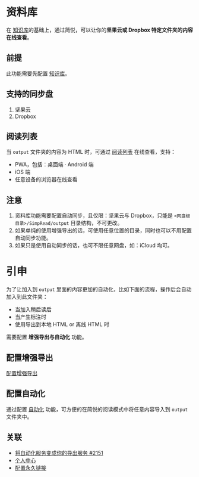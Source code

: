 # 资料库


在 [知识库](https://www.yuque.com/kenshin/ggvzax/lglfy2?view=doc_embed)的基础上，通过简悦，可以让你的**坚果云或 Dropbox 特定文件夹的内容在线查看**。


## 前提


此功能需要先配置 [知识库](https://github.com/Kenshin/simpread/discussions/2221)。


## 支持的同步盘


1. 坚果云
1. Dropbox



## 阅读列表


当 `output` 文件夹的内容为 HTML 时，可通过 [阅读列表](https://github.com/Kenshin/simpread/discussions/2954) 在线查看，支持：


-  PWA，包括：桌面端 · Android 端 
-  iOS 端 
-  任意设备的浏览器在线查看 



## 注意


1.  资料库功能需要配置自动同步，且仅限：坚果云与 Dropbox，只能是 `<网盘根目录>/SimpRead/output` 目录结构，不可更改。 
1.  如果单纯的使用增强导出的话，可使用任意位置的目录，同时也可以不用配置自动同步功能。 
1.  如果只是使用自动同步的话，也可不限任意网盘，如：iCloud 均可。 



# 引申


为了让加入到 `output` 里面的内容更加的自动化，比如下面的流程，操作后会自动加入到此文件夹：


- 当加入稍后读后
- 当产生标注时
- 使用导出到本地 HTML or 离线 HTML 时



需要配置 **增强导出与自动化** 功能。


## 配置增强导出
[配置增强导出](https://www.yuque.com/kenshin/ggvzax/bwcd6n?view=doc_embed)

## 配置自动化


通过配置 [自动化](http://ksria.com/simpread/docs/#/%E8%87%AA%E5%8A%A8%E5%8C%96) 功能，可方便的在简悦的阅读模式中将任意内容导入到 `output` 文件夹中。


## 关联


- [将自动化服务变成你的导出服务 #2151](https://github.com/Kenshin/simpread/discussions/2151)
- [个人中心](https://www.yuque.com/go/doc/64324075?view=doc_embed)
- [配置永久链接](https://www.yuque.com/kenshin/simpread/egvhm7?view=doc_embed)
